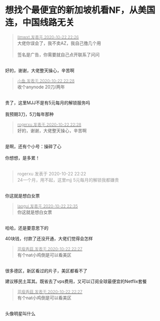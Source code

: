 # 想找个最便宜的新加坡机看NF，从美国连，中国线路无关


<div class="quote"><blockquote><font size="2"><a href="https://www.hostloc.com/forum.php?mod=redirect&amp;goto=findpost&amp;pid=9338429&amp;ptid=757380" target="_blank"><font color="#999999">llmwxt 发表于 2020-10-22 22:26</font></a></font><br />
大佬你误会了，我不卖AZ，我自己撸几个用<br />
<br />
签名是广告，你需要就自己点开联系了问问</blockquote></div><br />
好的，谢谢，大佬整天操心，辛苦啊

<div class="quote"><blockquote><font size="2"><a href="https://www.hostloc.com/forum.php?mod=redirect&amp;goto=findpost&amp;pid=9338439&amp;ptid=757380" target="_blank"><font color="#999999">小鱼 发表于 2020-10-22 22:28</font></a></font><br />
收个anynode 20刀/两年</blockquote></div><br />
贵了，这里MJJ不是有5元每月的解锁服务吗<br />
<br />
我预期3刀，5刀每年那种<img src="static/image/smiley/default/shy.gif" smilieid="8" border="0" alt="" />

<div class="quote"><blockquote><font size="2"><a href="https://www.hostloc.com/forum.php?mod=redirect&amp;goto=findpost&amp;pid=9338438&amp;ptid=757380" target="_blank"><font color="#999999">rogerxu 发表于 2020-10-22 22:28</font></a></font><br />
好的，谢谢，大佬整天操心，辛苦啊</blockquote></div><br />
是啊，还有个小号：操碎了心<br />
<br />
你想想，是多累！<br />
<br />
<img src="static/image/smiley/default/titter.gif" smilieid="9" border="0" alt="" />

<div class="quote"><blockquote><font color="#999999">rogerxu 发表于 2020-10-22 22:22</font><br />
<font color="#999999">24一个月，用不起，这里mjj 5元每月的解锁我都嫌贵</font></blockquote></div><br />
你这就是想白女票

<div class="quote"><blockquote><font size="2"><a href="https://www.hostloc.com/forum.php?mod=redirect&amp;goto=findpost&amp;pid=9338471&amp;ptid=757380" target="_blank"><font color="#999999">laogui 发表于 2020-10-22 22:35</font></a></font><br />
你这就是想白女票</blockquote></div><br />
哈哈，还是要意思下的

<img id="aimg_sH484" onclick="zoom(this, this.src, 0, 0, 0)" class="zoom" src="https://file.sbblog.cn/f.php?h=0237FaYD&amp;p=1" onmouseover="img_onmouseoverfunc(this)" onload="thumbImg(this)" border="0" alt="" /><br />
40块钱，付款了还没开通，大佬们觉得会怎样

<div class="quote"><blockquote><font size="2"><a href="https://www.hostloc.com/forum.php?mod=redirect&amp;goto=findpost&amp;pid=9338435&amp;ptid=757380" target="_blank"><font color="#999999">蓝瘦香菇 发表于 2020-10-22 22:27</font></a></font><br />
有个nat小鸡倒是可以看美区</blockquote></div><br />
很多德区，新区看过的片子，美区都看不了

建议移民土耳其。既省去了vps费用，又可以订阅全球最便宜的Netflix套餐

<div class="quote"><blockquote><font size="2"><a href="https://www.hostloc.com/forum.php?mod=redirect&amp;goto=findpost&amp;pid=9338435&amp;ptid=757380" target="_blank"><font color="#999999">蓝瘦香菇 发表于 2020-10-22 22:27</font></a></font><br />
有个nat小鸡倒是可以看美区</blockquote></div><br />
头像明星叫什么
